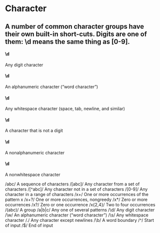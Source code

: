 # Character
## A number of common character groups have their own built-in short-cuts. Digits are one of them: \d means the same thing as [0-9].

<h4 id="\d">\d</h4>
Any digit character
<h4 id="\w">\d</h4>
An alphanumeric character (“word character”)
<h4 id="\s">\d</h4>
Any whitespace character (space, tab, newline, and similar)
<h4 id="\D">\d</h4>
A character that is not a digit
<h4 id="\W">\d</h4>
A nonalphanumeric character
<h4 id="\S">\d</h4>
A nonwhitespace character


/abc/ A sequence of characters
/[abc]/ Any character from a set of characters
/[^abc]/ Any character not in a set of characters
/[0-9]/ Any character in a range of characters
/x+/ One or more occurrences of the pattern x
/x+?/ One or more occurrences, nongreedy
/x*/ Zero or more occurrences
/x?/ Zero or one occurrence
/x{2,4}/ Two to four occurrences
/(abc)/ A group
/a|b|c/ Any one of several patterns
/\d/ Any digit character
/\w/ An alphanumeric character (“word character”)
/\s/ Any whitespace character
/./ Any character except newlines
/\b/ A word boundary
/^/ Start of input
/$/ End of input